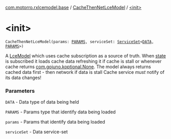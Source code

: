 [com.motorro.rxlcemodel.base](../index.md) / [CacheThenNetLceModel](index.md) / [&lt;init&gt;](./-init-.md)

# &lt;init&gt;

`CacheThenNetLceModel(params: `[`PARAMS`](index.md#PARAMS)`, serviceSet: `[`ServiceSet`](../../com.motorro.rxlcemodel.base.service/-service-set/index.md)`<`[`DATA`](index.md#DATA)`, `[`PARAMS`](index.md#PARAMS)`>)`

A [LceModel](../-lce-model/index.md) which uses cache subscription as a source of truth.
When [state](state.md) is subscribed it loads cache data refreshing it if cache is stall or whenever cache
returns [com.gojuno.koptional.None](#).
The model always returns cached data first - then network if data is stall
Cache service *must* notify of its data changes!

### Parameters

`DATA` - Data type of data being held

`PARAMS` - Params type that identify data being loaded

`params` - Params that identify data being loaded

`serviceSet` - Data service-set